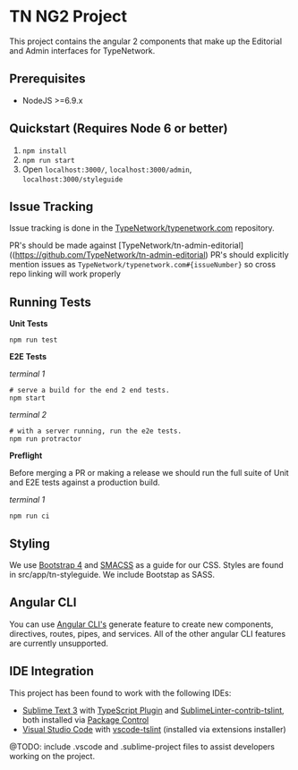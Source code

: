 # TN NG2 Project

This project contains the angular 2 components that make up the Editorial and Admin interfaces for TypeNetwork.

## Prerequisites

* NodeJS  >=6.9.x

## Quickstart (Requires Node 6 or better)

1. `npm install`
1. `npm run start`
1. Open `localhost:3000/`,  `localhost:3000/admin`, `localhost:3000/styleguide`

## Issue Tracking

Issue tracking is done in the [TypeNetwork/typenetwork.com](https://github.com/TypeNetwork/typenetwork.com) repository.

PR's should be made against [TypeNetwork/tn-admin-editorial]((https://github.com/TypeNetwork/tn-admin-editorial)
PR's should explicitly mention issues as ```TypeNetwork/typenetwork.com#{issueNumber}``` so cross repo linking will work properly

## Running Tests

**Unit Tests**
```
npm run test
```

**E2E Tests**

*terminal 1*
```
# serve a build for the end 2 end tests.
npm start
```

*terminal 2*
```
# with a server running, run the e2e tests.
npm run protractor
```

**Preflight**

Before merging a PR or making a release we should run the full suite of Unit and E2E tests against a production build.

*terminal 1*
```
npm run ci
```

## Styling

We use [Bootstrap 4](https://v4-alpha.getbootstrap.com/getting-started/introduction/) and [SMACSS](https://smacss.com/) as a guide for our CSS. Styles
are found in src/app/tn-styleguide. We include Bootstap as SASS.

## Angular CLI

You can use [Angular CLI's](https://cli.angular.io/) generate feature to create new components, directives, routes, pipes, and services. All of the other angular CLI features are currently
unsupported.

## IDE Integration

This project has been found to work with the following IDEs:

- [Sublime Text 3](https://www.sublimetext.com/3) with [TypeScript Plugin](https://github.com/Microsoft/TypeScript-Sublime-Plugin) and [SublimeLinter-contrib-tslint](https://github.com/lavrton/SublimeLinter-contrib-tslint), both installed via [Package Control](https://packagecontrol.io/installation)
- [Visual Studio Code](https://code.visualstudio.com) with [vscode-tslint](https://github.com/Microsoft/vscode-tslint) (installed via extensions installer)

@TODO: include .vscode and .sublime-project files to assist developers working on the project.
